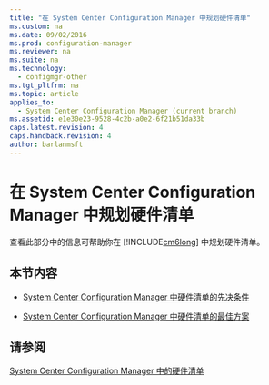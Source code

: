 ```yaml
---
title: "在 System Center Configuration Manager 中规划硬件清单"
ms.custom: na
ms.date: 09/02/2016
ms.prod: configuration-manager
ms.reviewer: na
ms.suite: na
ms.technology: 
  - configmgr-other
ms.tgt_pltfrm: na
ms.topic: article
applies_to: 
  - System Center Configuration Manager (current branch)
ms.assetid: e1e30e23-9528-4c2b-a0e2-6f21b51da33b
caps.latest.revision: 4
caps.handback.revision: 4
author: barlanmsft
---
```

# 在 System Center Configuration Manager 中规划硬件清单
查看此部分中的信息可帮助你在 [!INCLUDE[cm6long](../LocTest/includes/cm6long_md.md)] 中规划硬件清单。  
  
## 本节内容  
  
-   [System Center Configuration Manager 中硬件清单的先决条件](../LocTest/Prerequisites-for-hardware-inventory-in-System-Center-Configuration-Manager.md)  
  
-   [System Center Configuration Manager 中硬件清单的最佳方案](../LocTest/Best-practices-for-hardware-inventory-in-System-Center-Configuration-Manager.md)  
  
## 请参阅  
 [System Center Configuration Manager 中的硬件清单](../LocTest/Hardware-inventory-in-System-Center-Configuration-Manager.md)